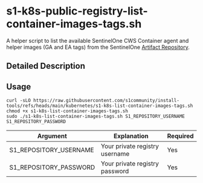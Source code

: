 
# s1-k8s-public-registry-list-container-images-tags.sh
A helper script to list the available SentinelOne CWS Container agent and helper images (GA and EA tags) from the SentinelOne [Artifact Repository](https://community.sentinelone.com/s/article/000008771).

## Detailed Description

## Usage

```
curl -sLO https://raw.githubusercontent.com/s1community/install-tools/refs/heads/main/kubernetes/s1-k8s-list-container-images-tags.sh
chmod +x s1-k8s-list-container-images-tags.sh
sudo ./s1-k8s-list-container-images-tags.sh S1_REPOSITORY_USERNAME S1_REPOSITORY_PASSWORD
```
| Argument | Explanation | Required |
| -------- | ----------- | -------- |
| S1_REPOSITORY_USERNAME | Your private registry username | Yes |
| S1_REPOSITORY_PASSWORD | Your private registry password | Yes |